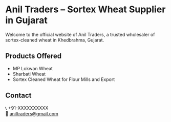 # Anil Traders – Sortex Wheat Supplier in Gujarat

Welcome to the official website of Anil Traders, a trusted wholesaler of sortex-cleaned wheat in Khedbrahma, Gujarat.

## Products Offered
- MP Lokwan Wheat
- Sharbati Wheat
- Sortex Cleaned Wheat for Flour Mills and Export

## Contact
📞 +91-XXXXXXXXXX  
📧 aniltraders@gmail.com
